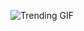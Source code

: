 ![Trending GIF](https://media0.giphy.com/media/v1.Y2lkPThiYjIxNzcya2ZqZjFnY2VmOXB5Y2hkNWM1Z2UyNnR4Yjk3ZnNkc2RwaXdlb3ljYSZlcD12MV9naWZzX3NlYXJjaCZjdD1n/2jMtpIi8mhE8ctiMtK/giphy.gif)
